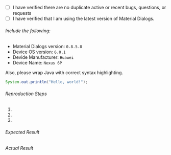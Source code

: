 - [ ] I have verified there are no duplicate active or recent bugs, questions, or requests
- [ ] I have verified that I am using the latest version of Material Dialogs.

###### Include the following:
 - Material Dialogs version: `0.8.5.8`
 - Device OS version: `6.0.1`
 - Devide Manufacturer: `Huawei`
 - Device Name: `Nexus 6P`

Also, please wrap Java with correct syntax highlighting.

```java
System.out.println("Hello, world!");
```
 
###### Reproduction Steps

1. 
2. 
3. 

###### Expected Result



###### Actual Result

